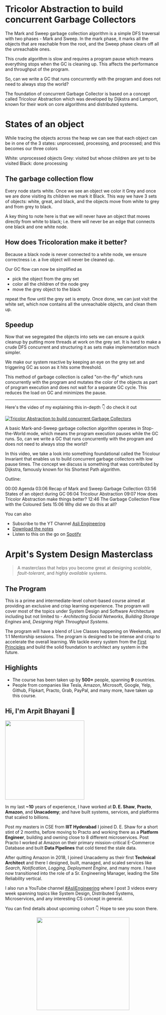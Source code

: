 Tricolor Abstraction to build concurrent Garbage Collectors
===


The Mark and Sweep garbage collection algorithm is a simple DFS traversal with two phases - Mark and Sweep. In the mark phase, it marks all the objects that are reachable from the root, and the Sweep phase clears off all the unreachable ones.

This crude algorithm is slow and requires a program pause which means everything stops when the GC is cleaning up. This affects the performance and throughput of the program.

So, can we write a GC that runs concurrently with the program and does not need to always stop the world?

The foundation of concurrent Garbage Collector is based on a concept called Tricolour Abstraction which was developed by Dijkstra and Lamport, known for their work on core algorithms and distributed systems.

# States of an object

While tracing the objects across the heap we can see that each object can be in one of the 3 states: unprocessed, processing, and processed; and this becomes our three colors

White: unprocessed objects
Grey: visited but whose children are yet to be visited
Black: done processing

## The garbage collection flow

Every node starts white. Once we see an object we color it Grey and once we are done visiting its children we mark it Black. This way we have 3 sets of objects: white, great, and black, and the objects move from white to grey and from grey to black.

A key thing to note here is that we will never have an object that moves directly from white to black; i.e. there will never be an edge that connects one black and one white node.

## How does Tricoloration make it better?

Because a black node is never connected to a white node, we ensure correctness i.e. a live object will never be cleaned up.

Our GC flow can now be simplified as

- pick the object from the grey set
- color all the children of the node grey
- move the grey object to the black

repeat the flow until the grey set is empty. Once done, we can just visit the white set, which now contains all the unreachable objects, and clean them up.

## Speedup

Now that we segregated the objects into sets we can ensure a quick cleanup by putting more threads at work on the grey set. It is hard to make a crude DFS concurrent and structuring it as sets make implementation much simpler.

We make our system reactive by keeping an eye on the grey set and triggering GC as soon as it hits some threshold.

This method of garbage collection is called "on-the-fly" which runs concurrently with the program and mutates the color of the objects as part of program execution and does not wait for a separate GC cycle. This reduces the load on GC and minimizes the pause.
<hr />


<p>Here's the video of my explaining this in-depth 👇‍ do check it out</p>

[![Tricolor Abstraction to build concurrent Garbage Collectors](https://i.ytimg.com/vi/lhrRwjVPXPo/mqdefault.jpg)](https://www.youtube.com/watch?v=lhrRwjVPXPo)

A basic Mark-and-Sweep garbage collection algorithm operates in Stop-the-World mode, which means the program execution pauses while the GC runs. So, can we write a GC that runs concurrently with the program and does not need to always stop the world?

In this video, we take a look into something foundational called the Tricolour Invariant that enables us to build concurrent garbage collectors with low pause times. The concept we discuss is something that was contributed by Dijkstra, famously known for his Shortest Path algorithm.

Outline:

00:00 Agenda
03:06 Recap of Mark and Sweep Garbage Collection
03:56 States of an object during GC
06:04 Tricolour Abstraction
09:07 How does Tricolor Abstraction make things better?
12:46 The Garbage Collection Flow with the Coloured Sets
15:06 Why did we do this at all?

You can also
 - Subscribe to the YT Channel [Asli Engineering](https://youtube.com/c/ArpitBhayani)
 - [Download the notes](https://drive.google.com/file/d/1k6y-oTQ3i46VUKs58qHRxK6QuG87z1-5/view?usp=sharing)
 - Listen to this on the go on [Spotify](https://open.spotify.com/show/7qMoamm2iZQrsPVm6IQLoD)

# Arpit's System Design Masterclass

> A masterclass that helps you become great at designing _scalable_, _fault-tolerant_, and _highly available_ systems.

## The Program

This is a prime and intermediate-level cohort-based course aimed at providing an exclusive and crisp learning experience. The program will cover most of the topics under System Design and Software Architecture including but not limited to - _Architecting Social Networks_, _Building Storage Engines_ and, _Designing High Throughput Systems_.

The program will have a blend of Live Classes happening on Weekends, and 1:1 Mentorship sessions. The program is designed to be intense and crisp to accelerate the overall learning. We tackle every system from the [First Principles](https://en.wikipedia.org/wiki/First_principle) and build the solid foundation to architect any system in the future.


## Highlights

 - The course has been taken up by __500+__ people, spanning __9__ countries.
 - People from companies like Tesla, Amazon, Microsoft, Google, Yelp, Github, Flipkart, Practo, Grab, PayPal, and many more, have taken up this course.


## Hi, I'm Arpit Bhayani 👋

<img width="256px" src="https://arpitbhayani.me/static/img/arpit.jpg" />

In my last **~10** years of experience, I have worked at **D. E. Shaw**, **Practo**, **Amazon**, and **Unacademy**; and have built systems, services, and platforms that scaled to billions.

Post my masters in CSE from **IIIT Hyderabad** I joined D. E. Shaw for a short stint of 2 months, before moving to Practo and working there as a **Platform Engineer**, building and owning close to 8 different microservices. Post Practo I worked at Amazon on their primary mission-critical E-Commerce Database and built **Data Pipelines** that cold tiered the stale data.

After quitting Amazon in 2018, I joined Unacademy as their first **Technical Architect** and there I designed, built, managed, and scaled services like _Search_, _Notification_, _Logging_, _Deployment Engine_, and many more. I have now transitioned into the role of a Sr. Engineering Manager, leading the Site Reliability vertical.

I also run a YouTube channel [#AsliEngineering](https://www.youtube.com/c/ArpitBhayani) where I post 3 videos every week spanning topics like System Design, Distributed Systems, Microservices, and any interesting CS concept in general.

You can find details about upcoming cohort 👇‍ Hope to see you soon there.

<center>
<a target="_blank" href="https://arpitbhayani.me/masterclass">
<img src="https://user-images.githubusercontent.com/4745789/137859181-d4499cf4-ce65-4466-8b88-a078ece0f081.PNG" width="300px" />
</a>
</center>